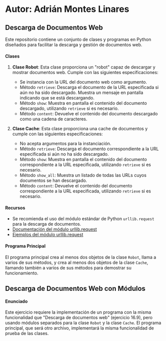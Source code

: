 # Autor: Adrián Montes Linares
## Descarga de Documentos Web

Este repositorio contiene un conjunto de clases y programas en Python diseñados para facilitar la descarga y gestión de documentos web. 

#### Clases

1. **Clase Robot**: Esta clase proporciona un "robot" capaz de descargar y mostrar documentos web. Cumple con las siguientes especificaciones:
   - Se instancia con la URL del documento web como argumento.
   - Método `retrieve`: Descarga el documento de la URL especificada si aún no ha sido descargado. Muestra un mensaje en pantalla indicando que se está descargando.
   - Método `show`: Muestra en pantalla el contenido del documento descargado, utilizando `retrieve` si es necesario.
   - Método `content`: Devuelve el contenido del documento descargado como una cadena de caracteres.

2. **Clase Cache**: Esta clase proporciona una cache de documentos y cumple con las siguientes especificaciones:
   - No acepta argumentos para la instanciación.
   - Método `retrieve`: Descarga el documento correspondiente a la URL especificada si aún no ha sido descargado.
   - Método `show`: Muestra en pantalla el contenido del documento correspondiente a la URL especificada, utilizando `retrieve` si es necesario.
   - Método `show_all`: Muestra un listado de todas las URLs cuyos documentos se han descargado.
   - Método `content`: Devuelve el contenido del documento correspondiente a la URL especificada, utilizando `retrieve` si es necesario.

#### Recursos

- Se recomienda el uso del módulo estándar de Python `urllib.request` para la descarga de documentos.
- [Documentación del módulo urllib.request](https://docs.python.org/3/library/urllib.request.html)
- [Ejemplos del módulo urllib.request](https://docs.python.org/3/library/urllib.request.html#examples)

#### Programa Principal

El programa principal crea al menos dos objetos de la clase `Robot`, llama a varios de sus métodos, y crea al menos dos objetos de la clase `Cache`, llamando también a varios de sus métodos para demostrar su funcionamiento.


## Descarga de Documentos Web con Módulos

#### Enunciado

Este ejercicio requiere la implementación de un programa con la misma funcionalidad que "Descarga de documentos web" (ejercicio 16.9), pero usando módulos separados para la clase `Robot` y la clase `Cache`. El programa principal, que será otro archivo, implementará la misma funcionalidad de prueba de las clases.




